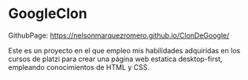 # GoogleClon

GithubPage: https://nelsonmarquezromero.github.io/ClonDeGoogle/

Este es un proyecto en el que empleo mis habilidades adquiridas en los cursos de platzi para crear una página web estatica desktop-first, empleando conocimientos de HTML y CSS.
